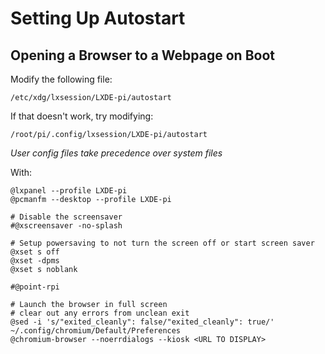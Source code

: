 # Setting Up Autostart



## Opening a Browser to a Webpage on Boot

Modify the following file:
```
/etc/xdg/lxsession/LXDE-pi/autostart
```

If that doesn't work, try modifying:
```
/root/pi/.config/lxsession/LXDE-pi/autostart
```

*User config files take precedence over system files*

With:
```
@lxpanel --profile LXDE-pi
@pcmanfm --desktop --profile LXDE-pi

# Disable the screensaver
#@xscreensaver -no-splash

# Setup powersaving to not turn the screen off or start screen saver
@xset s off
@xset -dpms
@xset s noblank

#@point-rpi

# Launch the browser in full screen 
# clear out any errors from unclean exit
@sed -i 's/"exited_cleanly": false/"exited_cleanly": true/' ~/.config/chromium/Default/Preferences
@chromium-browser --noerrdialogs --kiosk <URL TO DISPLAY>
```
